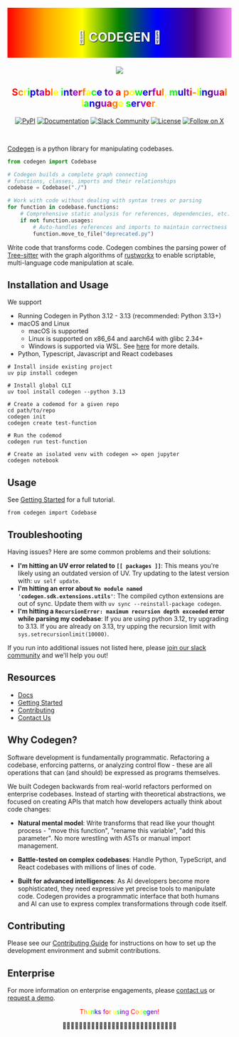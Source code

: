 <br />

<div align="center" style="background: linear-gradient(to right, red, orange, yellow, green, blue, indigo, violet); padding: 10px; margin-bottom: 20px;">
  <h1 style="color: white; text-shadow: 1px 1px 2px black;">🌈 CODEGEN 🌈</h1>
</div>

<p align="center">
  <a href="https://docs.codegen.com">
    <img src="https://i.imgur.com/6RF9W0z.jpeg" />
  </a>
</p>

<h2 align="center">
  <span style="color: #ff0000;">S</span><span style="color: #ff7f00;">c</span><span style="color: #ffff00;">r</span><span style="color: #00ff00;">i</span><span style="color: #0000ff;">p</span><span style="color: #4b0082;">t</span><span style="color: #9400d3;">a</span><span style="color: #ff0000;">b</span><span style="color: #ff7f00;">l</span><span style="color: #ffff00;">e</span> <span style="color: #00ff00;">i</span><span style="color: #0000ff;">n</span><span style="color: #4b0082;">t</span><span style="color: #9400d3;">e</span><span style="color: #ff0000;">r</span><span style="color: #ff7f00;">f</span><span style="color: #ffff00;">a</span><span style="color: #00ff00;">c</span><span style="color: #0000ff;">e</span> <span style="color: #4b0082;">t</span><span style="color: #9400d3;">o</span> <span style="color: #ff0000;">a</span> <span style="color: #ff7f00;">p</span><span style="color: #ffff00;">o</span><span style="color: #00ff00;">w</span><span style="color: #0000ff;">e</span><span style="color: #4b0082;">r</span><span style="color: #9400d3;">f</span><span style="color: #ff0000;">u</span><span style="color: #ff7f00;">l</span><span style="color: #ffff00;">,</span> <span style="color: #00ff00;">m</span><span style="color: #0000ff;">u</span><span style="color: #4b0082;">l</span><span style="color: #9400d3;">t</span><span style="color: #ff0000;">i</span><span style="color: #ff7f00;">-</span><span style="color: #ffff00;">l</span><span style="color: #00ff00;">i</span><span style="color: #0000ff;">n</span><span style="color: #4b0082;">g</span><span style="color: #9400d3;">u</span><span style="color: #ff0000;">a</span><span style="color: #ff7f00;">l</span> <span style="color: #ffff00;">l</span><span style="color: #00ff00;">a</span><span style="color: #0000ff;">n</span><span style="color: #4b0082;">g</span><span style="color: #9400d3;">u</span><span style="color: #ff0000;">a</span><span style="color: #ff7f00;">g</span><span style="color: #ffff00;">e</span> <span style="color: #00ff00;">s</span><span style="color: #0000ff;">e</span><span style="color: #4b0082;">r</span><span style="color: #9400d3;">v</span><span style="color: #ff0000;">e</span><span style="color: #ff7f00;">r</span><span style="color: #ffff00;">.</span>
</h2>

<div align="center">

[![PyPI](https://img.shields.io/badge/PyPi-codegen-gray?style=flat-square&color=blue)](https://pypi.org/project/codegen/)
[![Documentation](https://img.shields.io/badge/Docs-docs.codegen.com-purple?style=flat-square)](https://docs.codegen.com)
[![Slack Community](https://img.shields.io/badge/Slack-Join-4A154B?logo=slack&style=flat-square)](https://community.codegen.com)
[![License](https://img.shields.io/badge/Code%20License-Apache%202.0-gray?&color=gray)](https://github.com/codegen-sh/codegen-sdk/tree/develop?tab=Apache-2.0-1-ov-file)
[![Follow on X](https://img.shields.io/twitter/follow/codegen?style=social)](https://x.com/codegen)

</div>

<br />

[Codegen](https://docs.codegen.com) is a python library for manipulating codebases.

```python
from codegen import Codebase

# Codegen builds a complete graph connecting
# functions, classes, imports and their relationships
codebase = Codebase("./")

# Work with code without dealing with syntax trees or parsing
for function in codebase.functions:
    # Comprehensive static analysis for references, dependencies, etc.
    if not function.usages:
        # Auto-handles references and imports to maintain correctness
        function.move_to_file("deprecated.py")
```

Write code that transforms code. Codegen combines the parsing power of [Tree-sitter](https://tree-sitter.github.io/tree-sitter/) with the graph algorithms of [rustworkx](https://github.com/Qiskit/rustworkx) to enable scriptable, multi-language code manipulation at scale.

## Installation and Usage

We support

- Running Codegen in Python 3.12 - 3.13 (recommended: Python 3.13+)
- macOS and Linux
  - macOS is supported
  - Linux is supported on x86_64 and aarch64 with glibc 2.34+
  - Windows is supported via WSL. See [here](https://docs.codegen.com/building-with-codegen/codegen-with-wsl) for more details.
- Python, Typescript, Javascript and React codebases

```
# Install inside existing project
uv pip install codegen

# Install global CLI
uv tool install codegen --python 3.13

# Create a codemod for a given repo
cd path/to/repo
codegen init
codegen create test-function

# Run the codemod
codegen run test-function

# Create an isolated venv with codegen => open jupyter
codegen notebook
```

## Usage

See [Getting Started](https://docs.codegen.com/introduction/getting-started) for a full tutorial.

```
from codegen import Codebase
```

## Troubleshooting

Having issues? Here are some common problems and their solutions:

- **I'm hitting an UV error related to `[[ packages ]]`**: This means you're likely using an outdated version of UV. Try updating to the latest version with: `uv self update`.
- **I'm hitting an error about `No module named 'codegen.sdk.extensions.utils'`**: The compiled cython extensions are out of sync. Update them with `uv sync --reinstall-package codegen`.
- **I'm hitting a `RecursionError: maximum recursion depth exceeded` error while parsing my codebase**: If you are using python 3.12, try upgrading to 3.13. If you are already on 3.13, try upping the recursion limit with `sys.setrecursionlimit(10000)`.

If you run into additional issues not listed here, please [join our slack community](https://community.codegen.com) and we'll help you out!

## Resources

- [Docs](https://docs.codegen.com)
- [Getting Started](https://docs.codegen.com/introduction/getting-started)
- [Contributing](CONTRIBUTING.md)
- [Contact Us](https://codegen.com/contact)

## Why Codegen?

Software development is fundamentally programmatic. Refactoring a codebase, enforcing patterns, or analyzing control flow - these are all operations that can (and should) be expressed as programs themselves.

We built Codegen backwards from real-world refactors performed on enterprise codebases. Instead of starting with theoretical abstractions, we focused on creating APIs that match how developers actually think about code changes:

- **Natural mental model**: Write transforms that read like your thought process - "move this function", "rename this variable", "add this parameter". No more wrestling with ASTs or manual import management.

- **Battle-tested on complex codebases**: Handle Python, TypeScript, and React codebases with millions of lines of code.

- **Built for advanced intelligences**: As AI developers become more sophisticated, they need expressive yet precise tools to manipulate code. Codegen provides a programmatic interface that both humans and AI can use to express complex transformations through code itself.

## Contributing

Please see our [Contributing Guide](CONTRIBUTING.md) for instructions on how to set up the development environment and submit contributions.

## Enterprise

For more information on enterprise engagements, please [contact us](https://codegen.com/contact) or [request a demo](https://codegen.com/request-demo).

<div align="center">
  <p>
    <span style="color: #ff0000;">T</span><span style="color: #ff7f00;">h</span><span style="color: #ffff00;">a</span><span style="color: #00ff00;">n</span><span style="color: #0000ff;">k</span><span style="color: #4b0082;">s</span> <span style="color: #9400d3;">f</span><span style="color: #ff0000;">o</span><span style="color: #ff7f00;">r</span> <span style="color: #ffff00;">u</span><span style="color: #00ff00;">s</span><span style="color: #0000ff;">i</span><span style="color: #4b0082;">n</span><span style="color: #9400d3;">g</span> <span style="color: #ff0000;">C</span><span style="color: #ff7f00;">o</span><span style="color: #ffff00;">d</span><span style="color: #00ff00;">e</span><span style="color: #0000ff;">g</span><span style="color: #4b0082;">e</span><span style="color: #9400d3;">n</span><span style="color: #ff0000;">!</span>
  </p>
  <p>🌈🌈🌈🌈🌈🌈🌈🌈🌈🌈🌈🌈🌈🌈🌈🌈🌈🌈🌈🌈🌈🌈🌈🌈🌈🌈🌈🌈</p>
</div>
